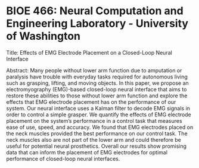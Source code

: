 # BIOE 466: Neural Computation and Engineering Laboratory - University of Washington

Title: Effects of EMG Electrode Placement on a Closed-Loop Neural Interface

Abstract:  Many people without lower arm function due to amputation or paralysis have trouble with everyday tasks required for autonomous living such as grasping, lifting, and moving objects. In this paper, we propose an electromyography (EMG)-based closed-loop neural interface that aims to restore these abilities to those without lower arm function and explore the effects that EMG electrode placement has on the performance of our system. Our neural interface uses a Kalman filter to decode EMG signals in order to control a simple grasper. We quantify the effects of EMG electrode placement on the system’s performance in a control task that measures ease of use, speed, and accuracy. We found that EMG electrodes placed on the neck muscles provided the best performance on our control task. The neck muscles also are not part of the lower arm and could therefore be useful for potential neural prosthetics. Overall our results show promising data that can inform the placement of EMG electrodes for optimal performance of closed-loop neural interfaces.
